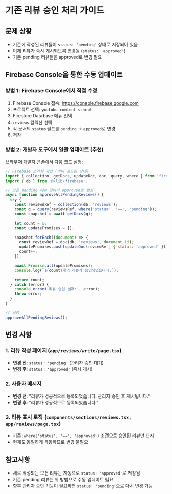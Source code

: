 # 기존 리뷰 승인 처리 가이드

## 문제 상황
- 기존에 작성된 리뷰들이 `status: 'pending'` 상태로 저장되어 있음
- 이제 리뷰가 즉시 게시되도록 변경됨 (`status: 'approved'`)
- 기존 pending 리뷰들을 approved로 변경 필요

## Firebase Console을 통한 수동 업데이트

### 방법 1: Firebase Console에서 직접 수정
1. Firebase Console 접속: https://console.firebase.google.com
2. 프로젝트 선택: `youtube-content-school`
3. Firestore Database 메뉴 선택
4. `reviews` 컬렉션 선택
5. 각 문서의 `status` 필드를 `pending` → `approved`로 변경
6. 저장

### 방법 2: 개발자 도구에서 일괄 업데이트 (추천)

브라우저 개발자 콘솔에서 다음 코드 실행:

```javascript
// Firebase 초기화 확인 (이미 로드된 상태)
import { collection, getDocs, updateDoc, doc, query, where } from 'firebase/firestore';
import { db } from '@/lib/firebase';

// 모든 pending 리뷰 찾아서 approved로 변경
async function approveAllPendingReviews() {
  try {
    const reviewsRef = collection(db, 'reviews');
    const q = query(reviewsRef, where('status', '==', 'pending'));
    const snapshot = await getDocs(q);

    let count = 0;
    const updatePromises = [];

    snapshot.forEach((document) => {
      const reviewRef = doc(db, 'reviews', document.id);
      updatePromises.push(updateDoc(reviewRef, { status: 'approved' }));
      count++;
    });

    await Promise.all(updatePromises);
    console.log(`${count}개의 리뷰가 승인되었습니다.`);

    return count;
  } catch (error) {
    console.error('리뷰 승인 실패:', error);
    throw error;
  }
}

// 실행
approveAllPendingReviews();
```

## 변경 사항

### 1. 리뷰 작성 페이지 (`app/reviews/write/page.tsx`)
- **변경 전**: `status: 'pending'` (관리자 승인 대기)
- **변경 후**: `status: 'approved'` (즉시 게시)

### 2. 사용자 메시지
- **변경 전**: "리뷰가 성공적으로 등록되었습니다. 관리자 승인 후 게시됩니다."
- **변경 후**: "리뷰가 성공적으로 등록되었습니다."

### 3. 리뷰 표시 로직 (`components/sections/reviews.tsx`, `app/reviews/page.tsx`)
- 기존: `where('status', '==', 'approved')` 조건으로 승인된 리뷰만 표시
- 현재도 동일하게 작동하므로 변경 불필요

## 참고사항
- 새로 작성되는 모든 리뷰는 자동으로 `status: 'approved'`로 저장됨
- 기존 pending 리뷰는 위 방법으로 수동 업데이트 필요
- 향후 관리자 승인 기능이 필요하면 `status: 'pending'`으로 다시 변경 가능
